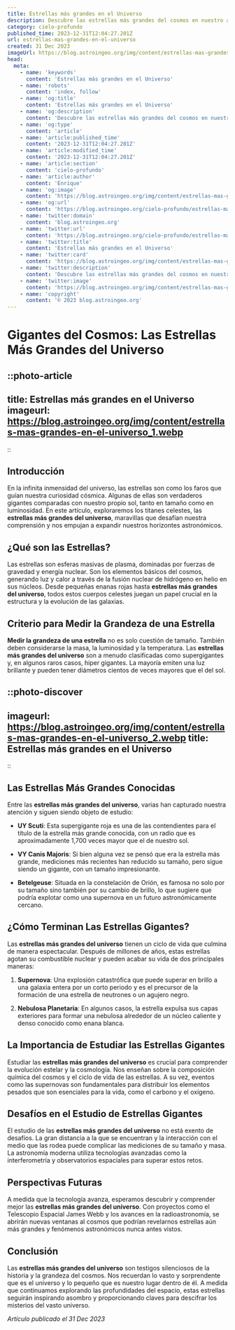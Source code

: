 ```yaml
---
title: Estrellas más grandes en el Universo
description: Descubre las estrellas más grandes del cosmos en nuestro artículo y sorpréndete con su inmenso tamaño y poder. ¡Explora gigantes estelares hoy!
category: cielo-profundo
published_time: 2023-12-31T12:04:27.201Z
url: estrellas-mas-grandes-en-el-universo
created: 31 Dec 2023
imageUrl: https://blog.astroingeo.org/img/content/estrellas-mas-grandes-en-el-universo_1.webp
head:
  meta:
    - name: 'keywords'
      content: 'Estrellas más grandes en el Universo'
    - name: 'robots'
      content: 'index, follow'
    - name: 'og:title'
      content: 'Estrellas más grandes en el Universo'
    - name: 'og:description'
      content: 'Descubre las estrellas más grandes del cosmos en nuestro artículo y sorpréndete con su inmenso tamaño y poder. ¡Explora gigantes estelares hoy!'
    - name: 'og:type'
      content: 'article'
    - name: 'article:published_time'
      content: '2023-12-31T12:04:27.201Z'
    - name: 'article:modified_time'
      content: '2023-12-31T12:04:27.201Z'
    - name: 'article:section'
      content: 'cielo-profundo'
    - name: 'article:author'
      content: 'Enrique'
    - name: 'og:image'
      content: 'https://blog.astroingeo.org/img/content/estrellas-mas-grandes-en-el-universo_1.webp'
    - name: 'og:url'
      content: 'https://blog.astroingeo.org/cielo-profundo/estrellas-mas-grandes-en-el-universo'
    - name: 'twitter:domain'
      content: 'blog.astroingeo.org'
    - name: 'twitter:url'
      content: 'https://blog.astroingeo.org/cielo-profundo/estrellas-mas-grandes-en-el-universo'
    - name: 'twitter:title'
      content: 'Estrellas más grandes en el Universo'
    - name: 'twitter:card'
      content: 'https://blog.astroingeo.org/img/content/estrellas-mas-grandes-en-el-universo_1.webp'
    - name: 'twitter:description'
      content: 'Descubre las estrellas más grandes del cosmos en nuestro artículo y sorpréndete con su inmenso tamaño y poder. ¡Explora gigantes estelares hoy!'
    - name: 'twitter:image'
      content: 'https://blog.astroingeo.org/img/content/estrellas-mas-grandes-en-el-universo_1.webp'
    - name: 'copyright'
      content: '© 2023 blog.astroingeo.org'
---
```

# Gigantes del Cosmos: Las Estrellas Más Grandes del Universo

::photo-article
---
title: Estrellas más grandes en el Universo
imageurl: https://blog.astroingeo.org/img/content/estrellas-mas-grandes-en-el-universo_1.webp
---
::

## Introducción

En la infinita inmensidad del universo, las estrellas son como los faros que guían nuestra curiosidad cósmica. Algunas de ellas son verdaderos gigantes comparadas con nuestro propio sol, tanto en tamaño como en luminosidad. En este artículo, exploraremos los titanes celestes, las **estrellas más grandes del universo**, maravillas que desafían nuestra comprensión y nos empujan a expandir nuestros horizontes astronómicos.

## ¿Qué son las Estrellas?

Las estrellas son esferas masivas de plasma, dominadas por fuerzas de gravedad y energía nuclear. Son los elementos básicos del cosmos, generando luz y calor a través de la fusión nuclear de hidrógeno en helio en sus núcleos. Desde pequeñas enanas rojas hasta **estrellas más grandes del universo**, todos estos cuerpos celestes juegan un papel crucial en la estructura y la evolución de las galaxias.

## Criterio para Medir la Grandeza de una Estrella

**Medir la grandeza de una estrella** no es solo cuestión de tamaño. También deben considerarse la masa, la luminosidad y la temperatura. Las **estrellas más grandes del universo** son a menudo clasificadas como supergigantes y, en algunos raros casos, hiper gigantes. La mayoría emiten una luz brillante y pueden tener diámetros cientos de veces mayores que el del sol.


::photo-discover
---
imageurl: https://blog.astroingeo.org/img/content/estrellas-mas-grandes-en-el-universo_2.webp
title: Estrellas más grandes en el Universo
---
::

## Las Estrellas Más Grandes Conocidas

Entre las **estrellas más grandes del universo**, varias han capturado nuestra atención y siguen siendo objeto de estudio:

- **UY Scuti**: Esta supergigante roja es una de las contendientes para el título de la estrella más grande conocida, con un radio que es aproximadamente 1,700 veces mayor que el de nuestro sol.
  
- **VY Canis Majoris**: Si bien alguna vez se pensó que era la estrella más grande, mediciones más recientes han reducido su tamaño, pero sigue siendo un gigante, con un tamaño impresionante.

- **Betelgeuse**: Situada en la constelación de Orión, es famosa no solo por su tamaño sino también por su cambio de brillo, lo que sugiere que podría explotar como una supernova en un futuro astronómicamente cercano.

## ¿Cómo Terminan Las Estrellas Gigantes?

Las **estrellas más grandes del universo** tienen un ciclo de vida que culmina de manera espectacular. Después de millones de años, estas estrellas agotan su combustible nuclear y pueden acabar su vida de dos principales maneras:

1. **Supernova**: Una explosión catastrófica que puede superar en brillo a una galaxia entera por un corto periodo y es el precursor de la formación de una estrella de neutrones o un agujero negro.

2. **Nebulosa Planetaria**: En algunos casos, la estrella expulsa sus capas exteriores para formar una nebulosa alrededor de un núcleo caliente y denso conocido como enana blanca.

## La Importancia de Estudiar las Estrellas Gigantes

Estudiar las **estrellas más grandes del universo** es crucial para comprender la evolución estelar y la cosmología. Nos enseñan sobre la composición química del cosmos y el ciclo de vida de las estrellas. A su vez, eventos como las supernovas son fundamentales para distribuir los elementos pesados que son esenciales para la vida, como el carbono y el oxígeno.

## Desafíos en el Estudio de Estrellas Gigantes

El estudio de las **estrellas más grandes del universo** no está exento de desafíos. La gran distancia a la que se encuentran y la interacción con el medio que las rodea puede complicar las mediciones de su tamaño y masa. La astronomía moderna utiliza tecnologías avanzadas como la interferometría y observatorios espaciales para superar estos retos.

## Perspectivas Futuras

A medida que la tecnología avanza, esperamos descubrir y comprender mejor las **estrellas más grandes del universo**. Con proyectos como el Telescopio Espacial James Webb y los avances en la radioastronomía, se abrirán nuevas ventanas al cosmos que podrían revelarnos estrellas aún más grandes y fenómenos astronómicos nunca antes vistos.

## Conclusión

Las **estrellas más grandes del universo** son testigos silenciosos de la historia y la grandeza del cosmos. Nos recuerdan lo vasto y sorprendente que es el universo y lo pequeño que es nuestro lugar dentro de él. A medida que continuamos explorando las profundidades del espacio, estas estrellas seguirán inspirando asombro y proporcionando claves para descifrar los misterios del vasto universo.

_Artículo publicado el 31 Dec 2023_